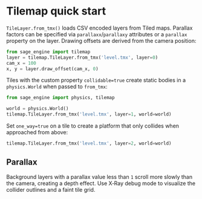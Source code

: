 # Tilemap quick start

`TileLayer.from_tmx()` loads CSV encoded layers from Tiled maps. Parallax factors
can be specified via `parallaxx`/`parallaxy` attributes or a `parallax` property
on the layer. Drawing offsets are derived from the camera position:

```python
from sage_engine import tilemap
layer = tilemap.TileLayer.from_tmx('level.tmx', layer=0)
cam_x = 100
x, y = layer.draw_offset(cam_x, 0)
```

Tiles with the custom property `collidable=true` create static bodies in a
`physics.World` when passed to `from_tmx`:

```python
from sage_engine import physics, tilemap

world = physics.World()
tilemap.TileLayer.from_tmx('level.tmx', layer=1, world=world)
```

Set `one_way=true` on a tile to create a platform that only collides when
approached from above:

```python
tilemap.TileLayer.from_tmx('level.tmx', layer=2, world=world)
```

## Parallax

Background layers with a parallax value less than `1` scroll more slowly than
the camera, creating a depth effect. Use X‑Ray debug mode to visualize the
collider outlines and a faint tile grid.
